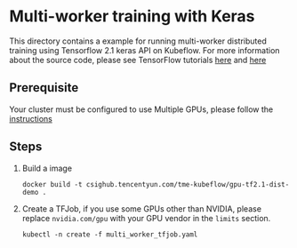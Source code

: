 # Multi-worker training with Keras

This directory contains a example for running multi-worker distributed training 
using Tensorflow 2.1 keras API on Kubeflow. For more information about the 
source code, please see TensorFlow tutorials [here](https://www.tensorflow.org/tutorials/distribute/keras) and [here](https://www.tensorflow.org/tutorials/distribute/multi_worker_with_keras)

## Prerequisite

Your cluster must be configured to use Multiple GPUs, 
please follow the [instructions](https://www.kubeflow.org/docs/components/training/tftraining/#using-gpus)

## Steps

1.  Build a image
    ```
    docker build -t csighub.tencentyun.com/tme-kubeflow/gpu-tf2.1-dist-demo .
    ```


3.  Create a TFJob, if you use some GPUs other than NVIDIA, please replace 
    `nvidia.com/gpu` with your GPU vendor in the `limits` section.
    ```
    kubectl -n create -f multi_worker_tfjob.yaml
    ```
